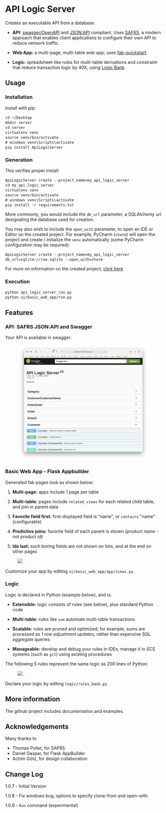 # API Logic Server

Creates an executable API from a database:

- **API:** [swagger/OpenAPI](https://swagger.io/)
  and [JSON:API](https://jsonapi.org) compliant.
  Uses [SAFRS](https://pypi.org/project/safrs/), a modern approach that enables client applications to configure their own API to reduce network traffic.


- **Web App:** a multi-page, multi-table web app;
  uses [fab-quickstart](https://pypi.org/project/fab-quick-start).


- **Logic:** spreadsheet-like rules for multi-table derivations and constraint
  that reduce transaction logic by 40X,
  using [Logic Bank](https://pypi.org/project/logicbank).

## Usage

### Installation

Install with pip:

```
cd ~/Desktop
mkdir server
cd server
virtualenv venv
source venv/bin/activate
# windows venv\Scripts\activate
pip install ApiLogicServer
```

### Generation

This verifies proper install:

```
ApiLogicServer create --project_name=my_api_logic_server
cd my_api_logic_server
virtualenv venv
source venv/bin/activate
# windows venv\Scripts\activate
pip install -r requirements.txt
```

More commonly, you would include the ``db_url`` parameter,
a SQLAlchemy url designating the database used for creation.

You may also wish to include the ``open_with`` parameter,
to open an IDE or Editor on the created project.  For example,
PyCharm (``charm``) will open the project and create / initialize the ``venv``
automatically (some PyCharm configuration may be required):

```
ApiLogicServer create --project_name=my_api_logic_server db_url=sqlite:///nw.sqlite --open_with=charm
```
For more on information on the created project, [click here](wiki/Created-Project)

### Execution

```
python api_logic_server_run.py
python ui/basic_web_app/run.py
```


## Features


### API: SAFRS JSON:API and Swagger


Your API is available in swagger:

<figure><img src="images/swagger.png"></figure>


### Basic Web App - Flask Appbuilder

Generated fab pages look as shown below:

1. **Multi-page:** apps include 1 page per table

2. **Multi-table:** pages include ``related_views`` for each related child table, and join in parent data

3. **Favorite field first:** first-displayed field is "name", or `contains` "name" (configurable)

4. **Predictive joins:** favorite field of each parent is shown (product *name* - not product *id*)

5. **Ids last:** such boring fields are not shown on lists, and at the end on other pages

<figure><img src="https://raw.githubusercontent.com/valhuber/fab-quick-start/master/images/generated-page.png"></figure>

Customize your app by editing ``ui/basic_web_app/app/views.py``.

### Logic

Logic is declared in Python (example below), and is:

- **Extensible:** logic consists of rules (see below), plus standard Python code

- **Multi-table:** rules like ``sum`` automate multi-table transactions

- **Scalable:** rules are pruned and optimized; for example, sums are processed as *1 row adjustment updates,* rather than expensive SQL aggregate queries

- **Manageable:** develop and debug your rules in IDEs, manage it in SCS systems (such as `git`) using existing procedures

The following 5 rules represent the same logic as 200 lines
of Python:
<figure><img src="https://github.com/valhuber/LogicBank/raw/main/images/example.png"></figure>

Declare your logic by editing ``logic/rules_bank.py``


## More information

The github project includes documentation and examples.


## Acknowledgements

Many thanks to

- Thomas Pollet, for SAFRS
- Daniel Gaspar, for Flask AppBuilder
- Achim Götz, for design collaboration


## Change Log

1.0.7 - Initial Version

1.0.8 - Fix windows bug, options to specify clone-from and open-with

1.0.9 - ``Run`` command (experimental)